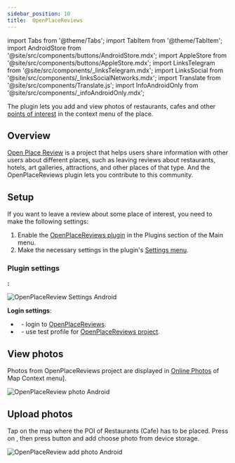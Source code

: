 ```yaml
---
sidebar_position: 10
title:  OpenPlaceReviews
---
```


import Tabs from '@theme/Tabs';
import TabItem from '@theme/TabItem';
import AndroidStore from '@site/src/components/buttons/AndroidStore.mdx';
import AppleStore from '@site/src/components/buttons/AppleStore.mdx';
import LinksTelegram from '@site/src/components/_linksTelegram.mdx';
import LinksSocial from '@site/src/components/_linksSocialNetworks.mdx';
import Translate from '@site/src/components/Translate.js';
import InfoAndroidOnly from '@site/src/components/_infoAndroidOnly.mdx';


The plugin lets you add and view photos of restaurants, cafes and other [points of interest](../map/point-layers-on-map.md#points-of-interest-poi) in the context menu of the place.

## Overview  

[Open Place Review](https://openplacereviews.org/) is a project that helps users share information with other users about different places, such as leaving reviews about restaurants, hotels, art galleries, attractions, and other places of that type. And the OpenPlaceReviews plugin lets you contribute to this community.  


## Setup  

If you want to leave a review about some place of interest, you need to make the following settings: 
 
1. Enable the [OpenPlaceReviews plugin](../plugins/index.md#enable--disable) in the Plugins section of the Main menu.    
2. Make the necessary settings in the plugin's [Settings menu](#plugin-settings).

### Plugin settings

**<Translate android="true" ids="android_button_seq"/>:** <Translate android="true" ids="shared_string_menu,plugins_menu_group,open_place_reviews,shared_string_settings"/> 

![OpenPlaceReview Settings Android](@site/static/img/plugins/openplacereviews/openplacereviews_plugin_settings_android.png)


**Login settings**:
- &nbsp;<Translate android="true" ids="login_account"/> - login to [OpenPlaceReviews](https://openplacereviews.org/login).
- &nbsp;<Translate android="true" ids="opr_use_dev_url"/> - use test profile for [OpenPlaceReviews project](https://openplacereviews.org/).

## View photos


Photos from OpenPlaceReviews project are displayed in [Online Photos](../map/map-context-menu.md#online-photos) of Map Context menu].

![OpenPlaceReview photo Android](@site/static/img/plugins/openplacereviews/openplacereviews_photo_android.png)


## Upload photos

<InfoAndroidOnly />

Tap on the map where the POI of Restaurants (Cafe) has to be placed. Press on [<Translate android="true" ids="shared_string_actions"/>](../map/map-context-menu.md#actions), then press [<Translate android="true" ids="shared_string_add_photo"/>](../map/map-context-menu.md#online-photos) button and add choose photo from device storage.

![OpenPlaceReview add photo Android](@site/static/img/plugins/openplacereviews/openplacereviews_add_photo_android.png)

